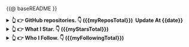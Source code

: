 {{@ baseREADME }}

<details>
  <summary>
    <strong>👆 👉 GitHub repositories. 👇<strong> ({{myReposTotal}})
		&nbsp;Update At {{date}} 
  </summary>
  <br>

| repository | description | stars |
| --- | --- | --- |{{each repos}}
| [{{ $value.name }}]({{ $value.url }}) | {{ $value.description }} | {{ $value.stargazerCount }} |{{/each}}
</details>

<details>
  <summary>
    <strong>👆 👉 What I Star. 👇<strong> ({{myStarsTotal}})
  </summary>
  <br>

| repository  |
| --- | {{each myStarsRepos}}
| [{{ $value.owner.login }}]({{ $value.owner.url }})/[{{ $value.name }}]({{ $value.url }}): {{ $value.description }} |{{/each}}
</details>

<details>
  <summary>
    <strong>👆 👉 Who I Follow. 👇<strong> ({{myFollowingTotal}})
  </summary>
  <br>

| Following  |
| --- | {{each myFollowingUsers}}
| [{{ $value.login }}]({{ $value.url }})<ul>{{each $value.itemShowcase.items.nodes}}<li>[{{ $value.name}}]({{ $value.url }}): {{$value.description}}</li>{{/each}}<ul>|{{/each}}</details>

